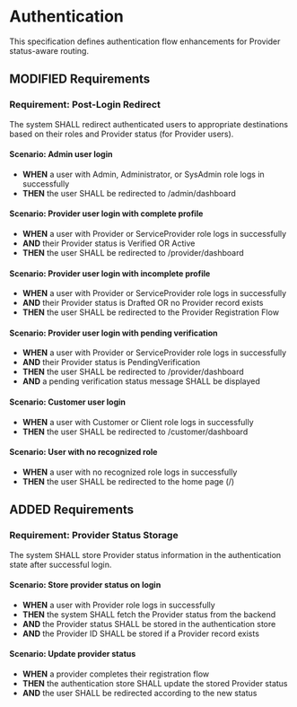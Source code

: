 # Authentication

This specification defines authentication flow enhancements for Provider status-aware routing.

## MODIFIED Requirements

### Requirement: Post-Login Redirect
The system SHALL redirect authenticated users to appropriate destinations based on their roles and Provider status (for Provider users).

#### Scenario: Admin user login
- **WHEN** a user with Admin, Administrator, or SysAdmin role logs in successfully
- **THEN** the user SHALL be redirected to /admin/dashboard

#### Scenario: Provider user login with complete profile
- **WHEN** a user with Provider or ServiceProvider role logs in successfully
- **AND** their Provider status is Verified OR Active
- **THEN** the user SHALL be redirected to /provider/dashboard

#### Scenario: Provider user login with incomplete profile
- **WHEN** a user with Provider or ServiceProvider role logs in successfully
- **AND** their Provider status is Drafted OR no Provider record exists
- **THEN** the user SHALL be redirected to the Provider Registration Flow

#### Scenario: Provider user login with pending verification
- **WHEN** a user with Provider or ServiceProvider role logs in successfully
- **AND** their Provider status is PendingVerification
- **THEN** the user SHALL be redirected to /provider/dashboard
- **AND** a pending verification status message SHALL be displayed

#### Scenario: Customer user login
- **WHEN** a user with Customer or Client role logs in successfully
- **THEN** the user SHALL be redirected to /customer/dashboard

#### Scenario: User with no recognized role
- **WHEN** a user with no recognized role logs in successfully
- **THEN** the user SHALL be redirected to the home page (/)

## ADDED Requirements

### Requirement: Provider Status Storage
The system SHALL store Provider status information in the authentication state after successful login.

#### Scenario: Store provider status on login
- **WHEN** a user with Provider role logs in successfully
- **THEN** the system SHALL fetch the Provider status from the backend
- **AND** the Provider status SHALL be stored in the authentication store
- **AND** the Provider ID SHALL be stored if a Provider record exists

#### Scenario: Update provider status
- **WHEN** a provider completes their registration flow
- **THEN** the authentication store SHALL update the stored Provider status
- **AND** the user SHALL be redirected according to the new status
